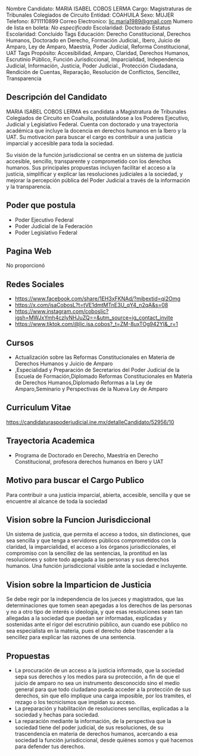 Nombre Candidato: MARIA ISABEL COBOS LERMA
Cargo: Magistraturas de Tribunales Colegiados de Circuito
Entidad: COAHUILA
Sexo: MUJER
Telefono: 8711110899
Correo Electronico: lic.maria1989@gmail.com
Numero de lista en boleta: *No especificado*
Escolaridad: Doctorado
Estatus Escolaridad: Concluido
Tags Educación: Derecho Constitucional, Derechos Humanos, Doctorado en Derecho, Formación Judicial., Ibero, Juicio de Amparo, Ley de Amparo, Maestría, Poder Judicial, Reforma Constitucional, UAT
Tags Propósito: Accesibilidad, Amparo, Claridad, Derechos Humanos, Escrutinio Público, Función Jurisdiccional, Imparcialidad, Independencia Judicial, Información, Justicia, Poder Judicial., Protección Ciudadana, Rendición de Cuentas, Reparação, Resolución de Conflictos, Sencillez, Transparencia


## Descripción del Candidato 

MARIA ISABEL COBOS LERMA es candidata a Magistratura de Tribunales Colegiados de Circuito en Coahuila, postulándose a los Poderes Ejecutivo, Judicial y Legislativo Federal. Cuenta con doctorado y una trayectoria académica que incluye la docencia en derechos humanos en la Ibero y la UAT. Su motivación para buscar el cargo es contribuir a una justicia imparcial y accesible para toda la sociedad.

Su visión de la función jurisdiccional se centra en un sistema de justicia accesible, sencillo, transparente y comprometido con los derechos humanos.  Sus principales propuestas incluyen facilitar el acceso a la justicia, simplificar y explicar las resoluciones judiciales a la sociedad, y mejorar la percepción pública del Poder Judicial a través de la información y la transparencia.


## Poder que postula

- Poder Ejecutivo Federal
- Poder Judicial de la Federación
- Poder Legislativo Federal


## Pagina Web

No proporcionó


## Redes Sociales

- https://www.facebook.com/share/1EH3xFKNAd/?mibextid=qi2Omg
- https://x.com/isaCobosL?t=tVE1dmtMTnE3U_qY4_n2qA&s=08
- https://www.instagram.com/coboslic?igsh=MWJxYmh4czIyNHJuZQ==&utm_source=ig_contact_invite
- https://www.tiktok.com/@lic.isa.cobos?_t=ZM-8uxTOg942YI&_r=1


## Cursos

- Actualización sobre las Reformas Constitucionales en Materia de Derechos Humanos y Juicio de Amparo
- ,Especialidad  y Preparación de Secretarios del Poder Judicial de la Escuela de Formación,Diplomado Reformas Constitucionales en Materia de Derechos Humanos,Diplomado Reformas a la Ley de Amparo,Seminario y Perspectivas de la Nueva Ley de Amparo


## Curriculum Vitae

https://candidaturaspoderjudicial.ine.mx/detalleCandidato/52956/10


## Trayectoria Academica

- Programa de Doctorado en Derecho, Maestría en Derecho Constitucional, profesora derechos humanos en Ibero y UAT


## Motivo para buscar el Cargo Publico

Para contribuir a una justicia imparcial, abierta, accesible, sencilla y que se encuentre al alcance de toda la sociedad


## Vision sobre la Funcion Jurisdiccional

Un sistema de justicia, que permita el acceso a todos, sin distinciones, que sea sencilla y que tenga a servidores públicos comprometidos con la claridad, la imparcialidad, el acceso a los órganos jurisdiccionales, el compromiso con la sencillez de las sentencias, la prontitud en las resoluciones y sobre todo apegada a las personas y sus derechos humanos. Una función jurisdiccional visible ante la sociedad e incluyente.


## Vision sobre la Imparticion de Justicia

Se debe regir por la independencia de los jueces y magistrados, que las determinaciones que tomen sean apegadas a los derechos de las personas y no a otro tipo de interés o ideología, y que esas resoluciones sean tan allegadas a la sociedad que puedan ser informadas, explicadas y sostenidas ante el rigor del escrutinio público, aun cuando ese público no sea especialista en la materia, pues el derecho debe trascender a la sencillez para explicar las razones de una sentencia.


## Propuestas

- La procuración de un acceso a la justicia informado, que la sociedad sepa sus derechos y los medios para su protección, a fin de que el juicio de amparo no sea un instrumento desconocido sino el medio general para que todo ciudadano pueda acceder a la protección de sus derechos, sin que ello implique una carga imposible, por los tramites, el rezago o los tecnicismos que impidan su acceso.
- La preparación y habilitación de resoluciones sencillas, explicadas a la sociedad y hechas para sociedad.
- La reparación mediante la información, de la perspectiva que la sociedad tiene del poder judicial, de sus resoluciones, de su trascendencia en materia de derechos humanos, acercando a esa sociedad la función jurisdiccional, desde quiénes somos y qué hacemos para defender tus derechos.

